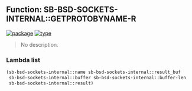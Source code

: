 ## Function: SB-BSD-SOCKETS-INTERNAL::GETPROTOBYNAME-R
[![package](https://img.shields.io/badge/Package-SB--BSD--SOCKETS--INTERNAL-5f9ea0.svg?style=social&colorA=999999)](../) [![type](https://img.shields.io/badge/Type-Function-5f9ea0.svg?style=social&colorA=999999)](../#function) 

> No description.

### Lambda list
```cl
(sb-bsd-sockets-internal::name sb-bsd-sockets-internal::result_buf
 sb-bsd-sockets-internal::buffer sb-bsd-sockets-internal::buffer-len
 sb-bsd-sockets-internal::result)
```
